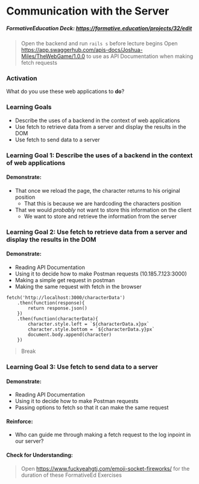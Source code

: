 # Communication with the Server

##### FormativeEducation Deck: <https://formative.education/projects/32/edit>

> Open the backend and run `rails s` before lecture begins
> Open https://app.swaggerhub.com/apis-docs/Joshua-Miles/TheWebGame/1.0.0 to use as API Documentation when making fetch requests



### Activation

What do you use these web applications to **do**?



### Learning Goals

- Describe the uses of a backend in the context of web applications
- Use fetch to retrieve data from a server and display the results in the DOM
- Use fetch to send data to a server



### Learning Goal 1: Describe the uses of a backend in the context of web applications

#### Demonstrate:

- That once we reload the page, the character returns to his original position
  - That this is because we are hardcoding the characters position
- That we would *probably* not want to store this information on the client
  - We want to store and retrieve the information from the server




### Learning Goal 2: Use fetch to retrieve data from a server and display the results in the DOM

#### Demonstrate:

* Reading API Documentation 
* Using it to decide how to make Postman requests (10.185.7.123:3000)
* Making a simple get request in postman
* Making the same request with fetch in the browser
```
fetch('http://localhost:3000/characterData')
    .then(function(response){
        return response.json()
    })
    .then(function(characterData){
        character.style.left = `${characterData.x}px`
        character.style.bottom = `${characterData.y}px`
        document.body.append(character)
    })
```




> Break



### Learning Goal 3: Use fetch to send data to a server

#### Demonstrate:

* Reading API Documentation
* Using it to decide how to make Postman requests 
* Passing options to fetch so that it can make the same request

#### Reinforce:

* Who can guide me through making a fetch request to the log inpoint in our server?

#### Check for Understanding: 

> Open https://www.fuckyeahgtj.com/emoji-socket-fireworks/ for the duration of these FormativeEd Exercises
